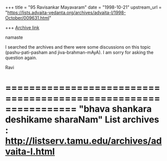 +++
title = "95 Ravisankar Mayavaram"
date = "1998-10-21"
upstream_url = "https://lists.advaita-vedanta.org/archives/advaita-l/1998-October/009631.html"

+++
[Archive link](https://lists.advaita-vedanta.org/archives/advaita-l/1998-October/009631.html)

namaste

I searched the archives and there were some discussions on this
topic (pashu-pati-pasham and jiva-brahman-mAyA). I am sorry for
asking the question again.

Ravi

================================================================
"bhava shankara deshikame sharaNam"
List archives : http://listserv.tamu.edu/archives/advaita-l.html
================================================================

